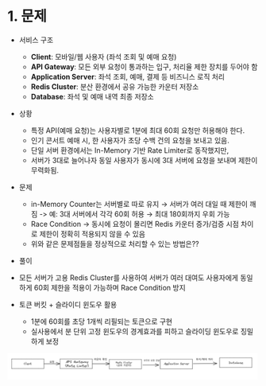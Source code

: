 # 1. 문제

- 서비스 구조

  - **Client**: 모바일/웹 사용자 (좌석 조회 및 예매 요청)
  - **API Gateway**: 모든 외부 요청이 통과하는 입구, 처리율 제한 장치를 두어야 함
  - **Application Server**: 좌석 조회, 예매, 결제 등 비즈니스 로직 처리
  - **Redis Cluster**: 분산 환경에서 공유 가능한 카운터 저장소
  - **Database**: 좌석 및 예매 내역 최종 저장소

- 상황

  - 특정 API(예매 요청)는 사용자별로 1분에 최대 60회 요청만 허용해야 한다.
  - 인기 콘서트 예매 시, 한 사용자가 초당 수백 건의 요청을 보내고 있음.
  - 단일 서버 환경에서는 In-Memory 기반 Rate Limiter로 동작했지만,
  - 서버가 3대로 늘어나자 동일 사용자가 동시에 3대 서버에 요청을 보내며 제한이 무력화됨.
  

- 문제
  - in-Memory Counter는 서버별로 따로 유지 → 서버가 여러 대일 때 제한이 깨짐
  -> 예: 3대 서버에서 각각 60회 허용 → 최대 180회까지 우회 가능
  - Race Condition
  -> 동시에 요청이 몰리면 Redis 카운터 증가/검증 시점 차이로 제한이 정확히 적용되지 않을 수 있음
  - 위와 같은 문제점들을 정상적으로 처리할 수 있는 방법은??


- 풀이

- 모든 서버가 고용 Redis Cluster를 사용하여 서버가 여러 대여도 사용자에게 동일하게 60회 제한을 적용이 가능하며 Race Condition 방지

- 토큰 버킷 + 슬라이디 윈도우 활용
    - 1분에 60회를 초당 1개씩 리필되는 토큰으로 구현 
    - 실사용에서 분 단위 고정 윈도우의 경계효과를 피하고 슬라이딩 윈도우로 징밀하게 보정


![img.png](img/img.png)